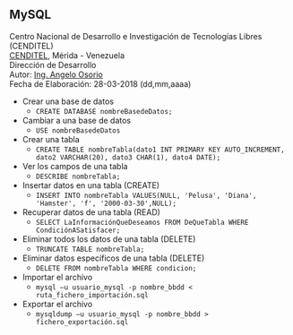 ## MySQL
Centro Nacional de Desarrollo e Investigación de Tecnologías Libres (CENDITEL) <br>
[CENDITEL](https://www.cenditel.gob.ve/), Mérida - Venezuela<br>
Dirección de Desarrollo<br>
Autor: [Ing. Angelo Osorio](https://twitter.com/Engel_PAIN)<br>
Fecha de Elaboración: 28-03-2018 (dd,mm,aaaa)

* Crear una base de datos
   * `CREATE DATABASE nombreBasedeDatos;`
* Cambiar a una base de datos
   * `USE nombreBasedeDatos`
* Crear una tabla
   * `CREATE TABLE nombreTabla(dato1 INT PRIMARY KEY AUTO_INCREMENT, dato2 VARCHAR(20), dato3 CHAR(1), dato4 DATE);`
* Ver los campos de una tabla
   * `DESCRIBE nombreTabla;`
* Insertar datos en una tabla (CREATE)
   * `INSERT INTO nombreTabla VALUES(NULL, 'Pelusa', 'Diana', 'Hamster', 'f', '2000-03-30',NULL);`
* Recuperar datos de una tabla (READ)
   * `SELECT LaInformaciónQueDeseamos FROM DeQueTabla WHERE CondiciónASatisfacer;`
* Eliminar todos los datos de una tabla (DELETE)
   * `TRUNCATE TABLE nombreTabla;`
* Eliminar datos específicos de una tabla (DELETE)
   * `DELETE FROM nombreTabla WHERE condicion;`
* Importar el archivo
   * `mysql –u usuario_mysql -p nombre_bbdd < ruta_fichero_importación.sql`
* Exportar el archivo
   * `mysqldump –u usuario_mysql -p nombre_bbdd > fichero_exportación.sql`
